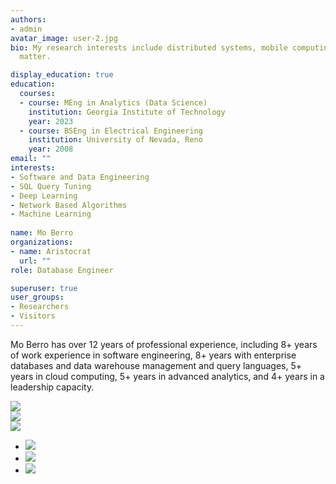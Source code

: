 ```yaml
---
authors:
- admin
avatar_image: user-2.jpg
bio: My research interests include distributed systems, mobile computing and programmable
  matter.

display_education: true
education:
  courses:
  - course: MEng in Analytics (Data Science)
    institution: Georgia Institute of Technology
    year: 2023
  - course: BSEng in Electrical Engineering
    institution: University of Nevada, Reno
    year: 2008
email: ""
interests:
- Software and Data Engineering
- SQL Query Tuning
- Deep Learning
- Network Based Algorithms
- Machine Learning 
 
name: Mo Berro
organizations:
- name: Aristocrat
  url: ""
role: Database Engineer

superuser: true
user_groups:
- Researchers
- Visitors
---
```



Mo Berro has over 12 years of professional experience, including 8+ years of work experience in software engineering, 8+ years with enterprise databases and data warehouse management and query languages, 5+ years in cloud computing, 5+ years in advanced analytics, and 4+ years in a leadership capacity.


<div class="row">
  <div class="column">
    <div class="image"><a href="https://www.credly.com/badges/97ceeae8-6518-42b8-8b4f-203759065223/public_url" target=_blank><img src="../../../img/aws-certified-cloud-practitioner.png"></a></div>
  </div>
  <div class="column">
    <a href="https://www.credly.com/badges/d4b5a464-3331-4da0-bd5f-2d394e650ee9/public_url" target="_blank"><img src="../../../img/aws-certified-developer-associate.png"></a>
  </div>
  <div class="column">
    <a href="https://www.credly.com/badges/792fcc17-d4ab-44d5-8be7-98c521045bb0/public_url" target="_blank"><img src="../../../img/aws-certified-solutions-architect-associate.png"></a>
  </div>
</div>

<ul>
  <li><a href="https://www.credly.com/badges/d4b5a464-3331-4da0-bd5f-2d394e650ee9/public_url" target=_blank><img src="../../../img/aws-certified-developer-associate.png"></a></li>
  <li><a href="https://www.credly.com/badges/d4b5a464-3331-4da0-bd5f-2d394e650ee9/public_url" target=_blank><img src="../../../img/aws-certified-developer-associate.png"></a></li>
  <li><a href="https://www.credly.com/badges/d4b5a464-3331-4da0-bd5f-2d394e650ee9/public_url" target=_blank><img src="../../../img/aws-certified-developer-associate.png"></a></li>
</ul>
